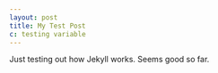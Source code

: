 ```yaml
---
layout: post
title: My Test Post
c: testing variable
---
```

Just testing out how Jekyll works. Seems good so far.
